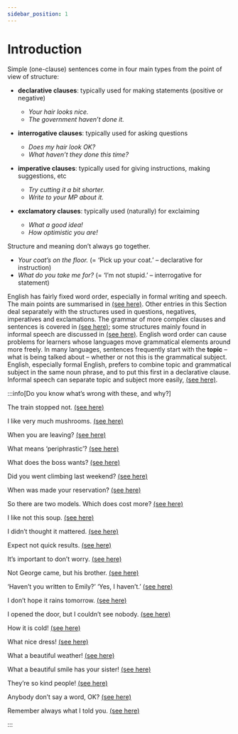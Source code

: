 ```yaml
---
sidebar_position: 1
---
```


# Introduction

Simple (one-clause) sentences come in four main types from the point of view of structure:

- **declarative clauses**: typically used for making statements (positive or negative)
  - *Your hair looks nice.*
  - *The government haven’t done it.*

- **interrogative clauses**: typically used for asking questions
  - *Does my hair look OK?*
  - *What haven’t they done this time?*

- **imperative clauses**: typically used for giving instructions, making suggestions, etc
  - *Try cutting it a bit shorter.*
  - *Write to your MP about it.*

- **exclamatory clauses**: typically used (naturally) for exclaiming
  - *What a good idea!*
  - *How optimistic you are!*

Structure and meaning don’t always go together.

- *Your coat’s on the floor.* (= ‘Pick up your coat.’ – declarative for instruction)
- *What do you take me for?* (= ‘I’m not stupid.’ – interrogative for statement)

English has fairly fixed word order, especially in formal writing and speech. The main points are summarised in [(see here)](./sentence-structure-basic-word-order). Other entries in this Section deal separately with the structures used in questions, negatives, imperatives and exclamations. The grammar of more complex clauses and sentences is covered in [(see here)](./../written-texts/academic-writing); some structures mainly found in informal speech are discussed in [(see here)](./../speech-and-spoken-exchanges/spoken-sentence-structure). English word order can cause problems for learners whose languages move grammatical elements around more freely. In many languages, sentences frequently start with the **topic** – what is being talked about – whether or not this is the grammatical subject. English, especially formal English, prefers to combine topic and grammatical subject in the same noun phrase, and to put this first in a declarative clause. Informal speech can separate topic and subject more easily, [(see here)](./../speech-and-spoken-exchanges/spoken-sentence-structure).

:::info[Do you know what’s wrong with these, and why?]

The train stopped not. [(see here)](./sentence-structure-basic-word-order#negatives-auxiliary--not)

I like very much mushrooms. [(see here)](./sentence-structure-basic-word-order#adverbials-possible-positions)

When you are leaving? [(see here)](./questions-basic-rules#auxiliary-verb-before-subject-have-you-)

What means ‘periphrastic’? [(see here)](./questions-basic-rules#do-do-you-like-)

What does the boss wants? [(see here)](./questions-basic-rules#infinitive-after-do-what-does-he-want)

Did you went climbing last weekend? [(see here)](./questions-basic-rules#infinitive-after-do-what-does-he-want)

When was made your reservation? [(see here)](./questions-basic-rules#only-auxiliary-verb-before-subject)

So there are two models. Which does cost more? [(see here)](./questions-basic-rules#who-phoned--who-did-you-phone)

I like not this soup. [(see here)](./negative-structures-basic-rules#negative-verb-forms-auxiliary--not)

I didn’t thought it mattered. [(see here)](./negative-structures-basic-rules#negative-verb-forms-auxiliary--not)

Expect not quick results. [(see here)](./negative-structures-basic-rules#imperatives-dont-worry)

It’s important to don’t worry. [(see here)](./negative-structures-basic-rules#infinitives-and--ing-forms-its-important-not-to-worry)

Not George came, but his brother. [(see here)](./negative-structures-basic-rules#other-parts-of-a-clause-not-his-wife-not-before-six)

‘Haven’t you written to Emily?’  ‘Yes, I haven’t.’  [(see here)](./negative-questions#is-it-true-that--not-)

I don’t hope it rains tomorrow. [(see here)](./negative-structures-with-think-hope-seem-etc#i-hope-that--not-)

I opened the door, but I couldn’t see nobody. [(see here)](./multiple-negatives-i-couldn-t-see-nobody#english-and-other-languages)

How it is cold! [(see here)](./exclamations#exclamations-with-how)

What nice dress! [(see here)](./exclamations#exclamations-with-what)

What a beautiful weather! [(see here)](./exclamations#exclamations-with-what)

What a beautiful smile has your sister! [(see here)](./exclamations#exclamations-with-what)

They’re so kind people! [(see here)](./exclamations#exclamations-with-so-and-such)

Anybody don’t say a word, OK? [(see here)](./imperatives#subject-with-imperative-somebody-answer-the-phone)

Remember always what I told you. [(see here)](./imperatives#word-order-with-always-and-never)

:::

